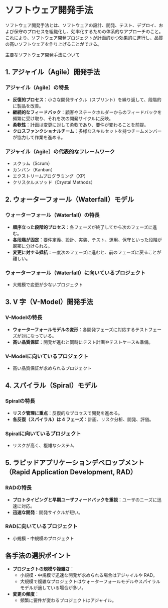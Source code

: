 # ソフトウェア開発手法

ソフトウェア開発手法とは、ソフトウェアの設計、開発、テスト、デプロイ、および保守のプロセスを組織化し、効率化するための体系的なアプローチのこと。これにより、ソフトウェア開発プロジェクトが計画的かつ効果的に進行し、品質の高いソフトウェアを作り上げることができる。

主要なソフトウェア開発手法について

## 1. アジャイル（Agile）開発手法

### アジャイル（Agile）の特長

- **反復的プロセス**：小さな開発サイクル（スプリント）を繰り返して、段階的に製品を改善。
- **継続的なフィードバック**：顧客やステークホルダーからのフィードバックを頻繁に受け取り、それを次の開発サイクルに反映。
- **柔軟性**：計画は変更に対して柔軟であり、要件が変わることを前提。
- **クロスファンクショナルチーム**：多様なスキルセットを持つチームメンバーが協力して作業を進める。

### アジャイル（Agile）の代表的なフレームワーク

- スクラム（Scrum）
- カンバン（Kanban）
- エクストリームプログラミング（XP）
- クリスタルメソッド（Crystal Methods）

## 2. ウォーターフォール（Waterfall）モデル

### ウォーターフォール（Waterfall）の特長

- **順序立った段階的プロセス**：各フェーズが終了してから次のフェーズに進む。
- **各段階が固定**：要件定義、設計、実装、テスト、運用、保守といった段階が厳密に分けられる。
- **変更に対する抵抗**：一度次のフェーズに進むと、前のフェーズに戻ることが難しい。

### ウォーターフォール（Waterfall）に向いているプロジェクト

- 大規模で変更が少ないプロジェクト

## 3. V 字（V-Model）開発手法

### V-Modelの特長

- **ウォーターフォールモデルの変形**：各開発フェーズに対応するテストフェーズが対になっている。
- **高い品質保証**：開発が進むと同時にテスト計画やテストケースも準備。

### V-Modelに向いているプロジェクト

- 高い品質保証が求められるプロジェクト

## 4. スパイラル（Spiral）モデル

### Spiralの特長

- **リスク管理に重点**：反復的なプロセスで開発を進める。
- **各反復（スパイラル）は 4 フェーズ**：計画、リスク分析、開発、評価。

### Spiralに向いているプロジェクト

- リスクが高く、複雑なシステム

## 5. ラピッドアプリケーションデベロップメント（Rapid Application Development, RAD）

### RADの特長

- **プロトタイピングと早期ユーザフィードバックを重視**：ユーザのニーズに迅速に対応。
- **迅速な開発**：開発サイクルが短い。

### RADに向いているプロジェクト

- 小規模・中規模のプロジェクト

## 各手法の選択ポイント

- **プロジェクトの規模や複雑さ**：
  - 小規模・中規模で迅速な開発が求められる場合はアジャイルや RAD。
  - 大規模で複雑なプロジェクトはウォーターフォールモデルやスパイラルモデルが適している場合が多い。
- **変更の頻度**：
  - 頻繁に要件が変わるプロジェクトはアジャイル。
